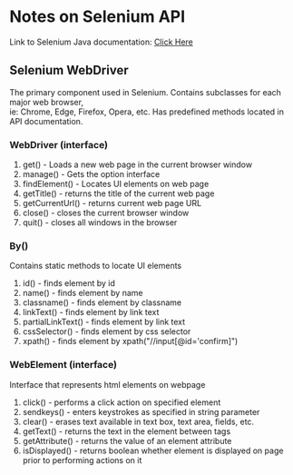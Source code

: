 # Notes on Selenium API

Link to Selenium Java documentation: [Click Here](https://www.selenium.dev/selenium/docs/api/java)

## Selenium WebDriver

<p> The primary component used in Selenium. Contains subclasses for each major web browser, <br>
    ie: Chrome, Edge, Firefox, Opera, etc. Has predefined methods located in API documentation.<br>
</p>

### WebDriver (interface)
<ol>
<li>get() - Loads a new web page in the current browser window</li>
<li>manage() - Gets the option interface</li>
<li>findElement() - Locates UI elements on web page</li>
<li>getTitle() - returns the title of the current web page</li>
<li>getCurrentUrl() - returns current web page URL</li>
<li>close() - closes the current browser window</li>
<li>quit() - closes all windows in the browser</li>


</ol>

### By()
Contains static methods to locate UI elements
<ol>
<li>id() - finds element by id</li>
<li>name() - finds element by name</li>
<li>classname() - finds element by classname</li>
<li>linkText() - finds element by link text</li>
<li>partialLinkText() - finds element by link text</li>
<li>cssSelector() - finds element by css selector</li>
<li>xpath() - finds element by xpath("//input[@id='confirm]")</li>
</ol>

### WebElement (interface)
Interface that represents html elements on webpage
<ol>
<li>click() - performs a click action on specified element</li>
<li>sendkeys() - enters keystrokes as specified in string parameter</li>
<li>clear() - erases text available in text box, text area, fields, etc.</li>
<li>getText() - returns the text in the element between tags</li>
<li>getAttribute() - returns the value of an element attribute</li>
<li>isDisplayed() - returns boolean whether element is displayed on page prior to performing actions on it</li>
</ol>